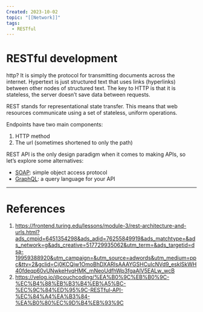 ```yaml
---
Created: 2023-10-02
topic: "[[Network]]"
tags:
  - RESTful
---
```

# RESTful development
http?
It is simply the protocol for transmitting documents across the internet. Hypertext is just structured text that uses links (hyperlinks) between other nodes of structured text. The key to HTTP is that it is stateless, the server doesn’t save data between requests.

REST stands for representational state transfer. This means that web resources communicate using a set of stateless, uniform operations.

Endpoints have two main components:

1. HTTP method
2. The url (sometimes shortened to only the path)


REST API is the only design paradigm when it comes to making APIs, so let’s explore some alternatives:

- [SOAP](https://www.dataaccess.com/webservicesserver/NumberConversion.wso): simple object access protocol
- [GraphQL](https://studio.apollographql.com/public/countries/variant/current/explorer): a query language for your API

---
# References
1. https://frontend.turing.edu/lessons/module-3/rest-architecture-and-urls.html?ads_cmpid=6451354298&ads_adid=76255849919&ads_matchtype=&ads_network=g&ads_creative=517729935062&utm_term=&ads_targetid=dsa-19959388920&utm_campaign=&utm_source=adwords&utm_medium=ppc&ttv=2&gclid=Cj0KCQjw1OmoBhDXARIsAAAYGSHCuIcNVd9_esklSkWH40fdeqp60vUNwkeHvqHMK_mNeoUdfhWp3fgaAlV5EALw_wcB
2. https://velog.io/@couchcoding/%EA%B0%9C%EB%B0%9C-%EC%B4%88%EB%B3%B4%EB%A5%BC-%EC%9C%84%ED%95%9C-RESTful-API-%EC%84%A4%EA%B3%84-%EA%B0%80%EC%9D%B4%EB%93%9C